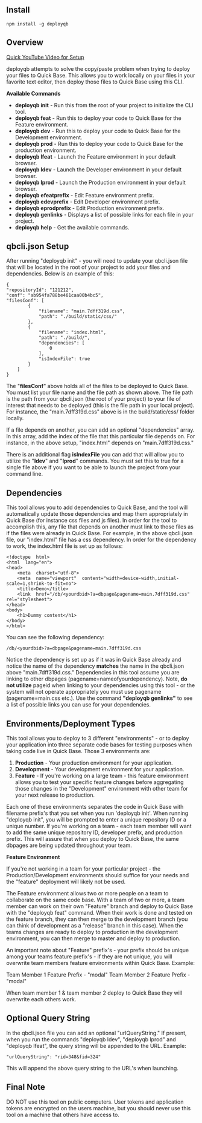 ## Install

    npm install -g deployqb

## Overview
[Quick YouTube Video for Setup](https://www.youtube.com/watch?v=_S-ie8s_HKE&feature=youtu.be)

deployqb attempts to solve the copy/paste problem when trying to deploy your files to Quick Base.  This allows you to work locally on your files in your favorite text editor, then deploy those files to Quick Base using this CLI.

**Available Commands**

 - **deployqb init** - Run this from the root of your project to initialize the CLI tool.
 - **deployqb feat** - Run this to deploy your code to Quick Base for the Feature environment. 
 - **deployqb dev** - Run this to deploy your code to Quick Base for the Development environment. 
 - **deployqb prod** - Run this to deploy your code to Quick Base for the production environment.
 - **deployqb lfeat** - Launch the Feature environment in your default browser. 
 - **deployqb ldev** - Launch the Developer environment in your default browser. 
 - **deployqb lprod** - Launch the Production environment in your default browser.
 - **deployqb efeatprefix** - Edit Feature environment prefix.
 - **deployqb edevprefix** - Edit Developer environment prefix.
 - **deployqb eprodprefix** - Edit Production environment prefix.
 - **deployqb genlinks** - Displays a list of possible links for each file in your project.
 - **deployqb help** - Get the available commands.

## qbcli.json Setup
After running "deployqb init" - you will need to update your qbcli.json file that will be located in the root of your project to add your files and dependencies.  Below is an example of this:

	{
	"repositoryId": "121212",
	"conf": "ab954fa788be461caa00b4bc5",
	"filesConf": [
			{
				"filename": "main.7dff319d.css",
				"path": "./build/static/css/"
			},
			{
				"filename": "index.html",
				"path": "./build/",
				"dependencies": [
					0
				],
				"isIndexFile": true
			}
		]
	}

The "**filesConf**" above holds all of the files to be deployed to Quick Base.  You must list your file name and the file path as shown above.  The file path is the path from your qbcli.json (the root of your project) to your file of interest that needs to be deployed (this is the file path in your local project).  For instance, the "main.7dff319d.css" above is in the build/static/css/ folder locally.

If a file depends on another, you can add an optional "dependencies" array.  In this array, add the index of the file that this particular file depends on.  For instance, in the above setup, "index.html" depends on "main.7dff319d.css."

There is an additional flag **isIndexFile** you can add that will allow you to utilize the "**ldev**" and "**lprod**" commands.  You must set this to true for a single file above if you want to be able to launch the project from your command line.

## Dependencies
This tool allows you to add dependencies to Quick Base, and the tool will automatically update those dependencies and map them appropriately in Quick Base (for instance css files and js files).  In order for the tool to accomplish this, any file that depends on another must link to those files as if the files were already in Quick Base.  For example, in the above qbcli.json file, our "index.html" file has a css dependency.  In order for the dependency to work, the index.html file is set up as follows:

	<!doctype  html>
	<html  lang="en">
	<head>
		<meta  charset="utf-8">
		<meta  name="viewport"  content="width=device-width,initial-scale=1,shrink-to-fit=no">
		<title>Demo</title>
		<link  href="/db/<yourdbid>?a=dbpage&pagename=main.7dff319d.css"  rel="stylesheet">
	</head>
	<body>
		<h1>Dummy content</h1>
	</body>
	</html>

You can see the following dependency:

```/db/<yourdbid>?a=dbpage&pagename=main.7dff319d.css```

Notice the dependency is set up as if it was in Quick Base already and notice the name of the dependency **matches** the name in the qbcli.json above "main.7dff319d.css."  Dependencies in this tool assume you are linking to other dbpages (pagename=nameofyourdependency).  Note, **do not utilize** pageid when linking to your dependencies using this tool - or the system will not operate appropriately you must use pagename (pagename=main.css etc.).  Use the command **"deployqb genlinks"** to see a list of possible links you can use for your dependencies.


## Environments/Deployment Types

This tool allows you to deploy to 3 different "environments" - or to deploy your application into three separate code bases for testing purposes when taking code live in Quick Base.  Those 3 environments are:

 1. **Production** - Your production environment for your application. 
 2. **Development** - Your development environment for your application.
 3. **Feature** - If you're working on a large team - this feature environment allows you to test your specific feature changes before aggregating those changes in the "Development" environment with other team for your next release to production.

Each one of these environments separates the code in Quick Base with filename prefix's that you set when you run 'deployqb init'.  When running "deployqb init", you will be prompted to enter a unique repository ID or a unique number.  If you're working on a team - each team member will want to add the same unique repository ID, developer prefix, and production prefix.  This will assure that when you deploy to Quick Base, the same dbpages are being updated throughout your team.

**Feature Environment**

If you're not working in a team for your particular project - the Production/Development environments should suffice for your needs and the "feature" deployment will likely not be used.

The Feature environment allows two or more people on a team to collaborate on the same code base.  With a team of two or more, a team member can work on their own "Feature" branch and deploy to Quick Base with the "deployqb feat" command.  When their work is done and tested on the feature branch, they can then merge to the development branch (you can think of development as a "release" branch in this case).  When the teams changes are ready to deploy to production in the development environment, you can then merge to master and deploy to production.  

An important note about "Feature" prefix's - your prefix should be unique among your teams feature prefix's - if they are not unique, you will overwrite team members feature environments within Quick Base.  Example:

Team Member 1 Feature Prefix - "modal"
Team Member 2 Feature Prefix - "modal"

When team member 1 & team member 2 deploy to Quick Base they will overwrite each others work.

## Optional Query String
In the qbcli.json file you can add an optional "urlQueryString."  If present, when you run the commands "deployqb ldev", "deployqb lprod" and "deployqb lfeat", the query string will be appended to the URL.  Example:

    "urlQueryString": "rid=348&fid=324"

This will append the above query string to the URL's when launching.

## Final Note
DO NOT use this tool on public computers.  User tokens and application tokens are encrypted on the users machine, but you should never use this tool on a machine that others have access to.





